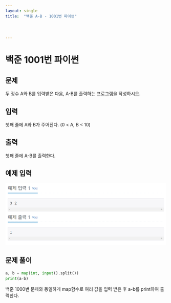 ```yaml
---
layout: single
title:  "백준 A-B - 1001번 파이썬"



---
```


# 백준 1001번 파이썬



## 문제

두 정수 A와 B를 입력받은 다음, A-B를 출력하는 프로그램을 작성하시오.



## 입력

첫째 줄에 A와 B가 주어진다. (0 < A, B < 10)



## 출력

첫째 줄에 A-B를 출력한다.



## 예제 입력



![baekjoon1001](../images/2021-10-13-baekjoon1001/baekjoon1001.PNG)

## **문제 풀이**



```python
a, b = map(int, input().split())
print(a-b)
```

백준 1000번 문제와 동일하게 map함수로 여러 값을 입력 받은 후 a-b를 print하여 출력한다.